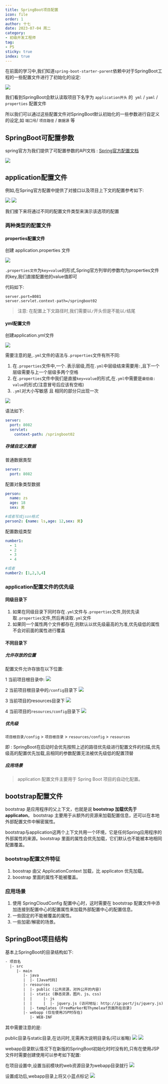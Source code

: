 ```yaml
---
title: SpringBoot项目配置
icon: file
order: 1
author: 十七
date: 2023-07-04 周二
category:
- 初级开发工程师
tag:
- P5
sticky: true
index: true
---
```


在前面的学习中,我们知道`spring-boot-starter-parent`依赖中对于SpringBoot工程的一些配置文件进行了初始化的设定:

![](./assets/image-20230704141012629.png)

我们看到SpringBoot会默认读取项目下名字为 `application开头` 的  `yml` / `yaml` / `properties` 配置文件

所以我们可以通过这些配置文件对SpringBoot默认初始化的一些参数进行自定义的设定,如 `端口号`/ `项目路径` / `数据源` 等

## SpringBoot可配置参数

spring官方为我们提供了可配置参数的API文档 :  [Spring官方配置文档](https://docs.spring.io/spring-boot/docs/current/reference/html/application-properties.html#appendix.application-properties)

![](./assets/image-20230704160226041.png)

## application配置文件

例如,在Spring官方配置中提供了对接口以及项目上下文的配置参考如下: 

![](./assets/image-20230704163857074.png)
![](./assets/image-20230704163917940.png)

我们接下来将通过不同的配置文件类型来演示该选项的配置

### 两种类型的配置文件

#### properties配置文件


创建 application.properties 文件

![](./assets/image-20230704164044923.png)

`.properties文件`为`key=value`的形式,Spring官方列举的参数均为properties文件的key,我们直接配置他的value值即可

代码如下:

```properties
server.port=8081
server.servlet.context-path=/springboot02
```

> 注意: 在配置上下文路径时,我们需要以`/`开头但是不能以`/`结尾

#### yml配置文件

创建application.yml文件

![](./assets/image-20230704164726832.png)

需要注意的是,`.yml`文件的语法与`.properties`文件有所不同:
1. 在`.properties`文件中,一个`.`表示层级,而在`.yml`中层级结束需要用`:`,且下一个层级需要与上一个层级多两个空格
2. 在`.properties`文件中我们是直接`key=value`的形式,在`.yml`中需要是`最低级: value`的形式(注意冒号后应该有空格)
3. `.yml`对大小写敏感 且 相同的部分只出现一次 

![](./assets/image-20230704165523850.png)

语法如下:
```yml
server:
  port: 8082
  servlet:
    context-path: /springboot02
```

##### 存储自定义数据

普通数据类型
```yml
server:
  port: 8082
```

配置对象类型数据
```yml
person:  
  name: zs  
  age: 18  
  sex: 男

#或者写成json格式
person2: {name: ls,age: 12,sex: 男}
```

配置数组类型
```yml
number1:
  - 1
  - 2
  - 3
  - 4

#或者
number2: [1,2,3,4]
```

### application配置文件的优先级

#### 同级目录下

1. 如果在同级目录下同时存在`.yml`文件与`.properties`文件,则优先读取`.properties`文件,然后再读取`.yml`文件
2. 如果同一个属性两个文件都存在,则默认以优先级最高的为准,优先级低的属性不会对前面的属性进行覆盖

#### 不同目录下

##### 允许存放的位置

配置文件允许存放在以下位置:

1   当前项目根目录中:
![](./assets/image-20230705103045364.png)

2  当前项目根目录中的`/config`目录下
![](./assets/image-20230705103156211.png)

3  当前项目的resources目录下
![](./assets/image-20230705103259737.png)

4  当前项目的`resources/config`目录下
![](./assets/image-20230705103236575.png)

##### 优先级

`项目根目录/config`  >  `项目根目录`  >  `resources/config` > `resources`

即 : SpringBoot在启动时会优先按照上述的路径优先级进行配置文件的扫描,优先级高的配置优先加载,且相同的参数配置无法被优先级低的配置顶替

##### 应用场景

> application 配置文件主要用于 Spring Boot 项目的自动化配置。

## bootstrap配置文件

bootstrap 是应用程序的父上下文，也就是说 **bootstrap 加载优先于 applicaton**。
bootstrap 主要用于从额外的资源来加载配置信息，还可以在本地外部配置文件中解密属性。

bootstrap与application这两个上下文共用一个环境，它是任何Spring应用程序的外部属性的来源。bootstrap 里面的属性会优先加载，它们默认也不能被本地相同配置覆盖。

### bootstrap配置文件特征

1. boostrap 由父 ApplicationContext 加载，比 applicaton 优先加载。
2. boostrap 里面的属性不能被覆盖。

### 应用场景

1. 使用 SpringCloudConfig 配置中心时，这时需要在 bootstrap 配置文件中添加连接到配置中心的配置属性来加载外部配置中心的配置信息。
2. 一些固定的不能被覆盖的属性。
3. 一些加密/解密的场景。

## SpringBoot项目结构

基本上SpringBoot的目录结构如下:

```txt
- 项目名
  |- src
     |- main
        |- java
        |  |- [Java代码]
        |- resources
        |  |- public (公共资源，对外公开的内容)
        |  |- static (静态资源，图片、js、css)
        |  |     |- js
        |  |     |  |- jquery.js (访问地址: http://ip:port/js/jquery.js)
        |  |- templates (FreeMarker和Thymeleaf页面所在目录)
        |- webapp (仅在使用JSP时存在)
           |- WEB-INF
```

其中需要注意的是: 

public目录与static目录,在访问时,无需再次说明目录名(可以省略)
![](./assets/image-20230705105338147.png)
![](./assets/image-20230705105442065.png)

webapp目录默认情况下在新版的SpringBoot初始化时时没有的,只有在使用JSP文件时需要创建使用可以参考如下配置:

在项目设置中,设置当前模块的web资源目录为webapp目录就行
![](./assets/image-20230705111501768.png)

设置成功后,webapp目录上将又小蓝点标记
![](assets/image-20230707111336548.png)
